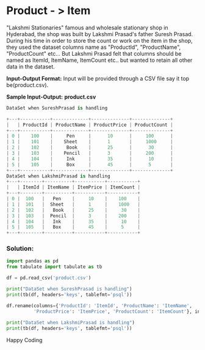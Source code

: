 # Product - > Item

"Lakshmi Stationaries" famous and wholesale stationary shop in Hyderabad, the shop was built by Lakshmi Prasad's father Suresh Prasad. During his time in order to store the count or work on the item in the shop, they used the dataset columns name as "ProductId", "ProductName", "ProductCount" etc... But Lakshmi Prasad felt that columns should be named as ItemId, ItemName, ItemCount etc.. but wanted to retain all other data in the dataset.

**Input-Output Format:**
Input will be provided through a CSV file say it top be(product.csv).

**Sample Input-Output:**
**product.csv**

```python
DataSet when SureshPrasad is handling

+---+-----------+-------------+--------------+--------------+
|   | ProductId | ProductName | ProductPrice | ProductCount |
+---+-----------+-------------+--------------+--------------+
| 0 |    100    |     Pen     |      10      |     100      |
| 1 |    101    |    Sheet    |      1       |     1000     |
| 2 |    102    |     Book    |      25      |      30      |
| 3 |    103    |    Pencil   |      3       |     200      |
| 4 |    104    |     Ink     |      35      |      10      |
| 5 |    105    |     Box     |      45      |      5       |
+---+-----------+-------------+--------------+--------------+
DataSet when LakshmiPrasad is handling
+---+--------+----------+-----------+-----------+
|   | ItemId | ItemName | ItemPrice | ItemCount |
+---+--------+----------+-----------+-----------+
| 0 |  100   |   Pen    |     10    |    100    |
| 1 |  101   |  Sheet   |     1     |    1000   |
| 2 |  102   |   Book   |     25    |     30    |
| 3 |  103   |  Pencil  |     3     |    200    |
| 4 |  104   |   Ink    |     35    |     10    |
| 5 |  105   |   Box    |     45    |     5     |
+---+--------+----------+-----------+-----------+
```

### Solution:
```python
import pandas as pd
from tabulate import tabulate as tb

df = pd.read_csv('product.csv')

print("DataSet when SureshPrasad is handling")
print(tb(df, headers='keys', tablefmt='psql'))

df.rename(columns={'ProductId': 'ItemId', 'ProductName': 'ItemName',
          'ProductPrice': 'ItemPrice', 'ProductCount': 'ItemCount'}, inplace=True)
          
print("DataSet when LakshmiPrasad is handling")
print(tb(df, headers='keys', tablefmt='psql'))
```
Happy Coding
